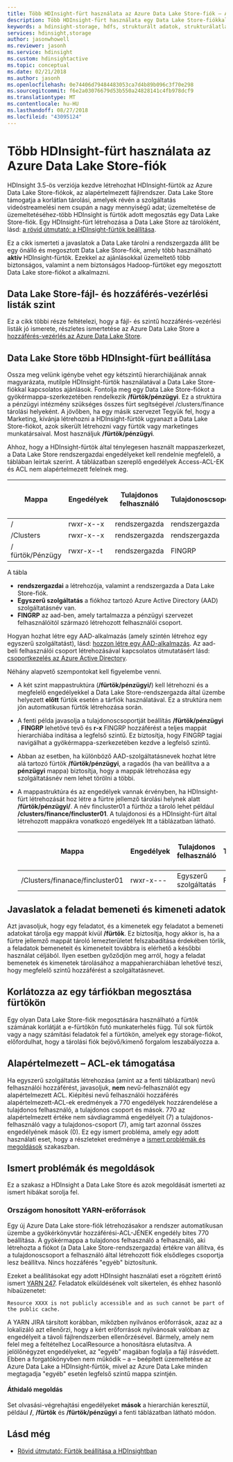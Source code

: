 ```yaml
---
title: Több HDInsight-fürt használata az Azure Data Lake Store-fiók – Azure
description: Több HDInsight-fürt használata egy Data Lake Store-fiókkal
keywords: a hdinsight-storage, hdfs, strukturált adatok, strukturálatlan adatok, data lake store
services: hdinsight,storage
author: jasonwhowell
ms.reviewer: jasonh
ms.service: hdinsight
ms.custom: hdinsightactive
ms.topic: conceptual
ms.date: 02/21/2018
ms.author: jasonh
ms.openlocfilehash: 0e74406d79484483053ca7d4b89b096c3f70e298
ms.sourcegitcommit: f6e2a03076679d53b550a24828141c4fb978dcf9
ms.translationtype: MT
ms.contentlocale: hu-HU
ms.lasthandoff: 08/27/2018
ms.locfileid: "43095124"
---
```

# <a name="use-multiple-hdinsight-clusters-with-an-azure-data-lake-store-account"></a>Több HDInsight-fürt használata az Azure Data Lake Store-fiók

HDInsight 3.5-ös verziója kezdve létrehozhat HDInsight-fürtök az Azure Data Lake Store-fiókok, az alapértelmezett fájlrendszer.
Data Lake Store támogatja a korlátlan tárolási, amelyek révén a szolgáltatás videóstreamelési nem csupán a nagy mennyiségű adat; üzemeltetése de üzemeltetéséhez-több HDInsight is fürtök adott megosztás egy Data Lake Store-fiók. Egy HDInsight-fürt létrehozása a Data Lake Store az tárolóként, lásd: [a rövid útmutató: a HDInsight-fürtök beállítása](../storage/data-lake-storage/quickstart-create-connect-hdi-cluster.md).

Ez a cikk ismerteti a javaslatok a Data Lake tárolni a rendszergazda állít be egy önálló és megosztott Data Lake Store-fiók, amely több használható **aktív** HDInsight-fürtök. Ezekkel az ajánlásokkal üzemeltető több biztonságos, valamint a nem biztonságos Hadoop-fürtöket egy megosztott Data Lake store-fiókot a alkalmazni.


## <a name="data-lake-store-file-and-folder-level-acls"></a>Data Lake Store-fájl- és hozzáférés-vezérlési listák szint

Ez a cikk többi része feltételezi, hogy a fájl- és szintű hozzáférés-vezérlési listák jó ismerete, részletes ismertetése az Azure Data Lake Store a [hozzáférés-vezérlés az Azure Data Lake Store](../data-lake-store/data-lake-store-access-control.md).

## <a name="data-lake-store-setup-for-multiple-hdinsight-clusters"></a>Data Lake Store több HDInsight-fürt beállítása
Ossza meg velünk igénybe vehet egy kétszintű hierarchiájának annak magyarázata, mutilple HDInsight-fürtök használatával a Data Lake Store-fiókkal kapcsolatos ajánlások. Fontolja meg egy Data Lake Store-fiókot a gyökérmappa-szerkezetében rendelkezik **/fürtök/pénzügyi**. Ez a struktúra a pénzügyi intézmény szükséges összes fürt segítségével /clusters/finance tárolási helyeként. A jövőben, ha egy másik szervezet Tegyük fel, hogy a Marketing, kívánja létrehozni a HDInsight-fürtök ugyanazt a Data Lake Store-fiókot, azok sikerült létrehozni vagy fürtök vagy marketinges munkatársaival. Most használjuk **/fürtök/pénzügyi**.

Ahhoz, hogy a HDInsight-fürtök által ténylegesen használt mappaszerkezet, a Data Lake Store rendszergazdai engedélyeket kell rendelnie megfelelő, a táblában leírtak szerint. A táblázatban szereplő engedélyek Access-ACL-EK és ACL nem alapértelmezett felelnek meg. 


|Mappa  |Engedélyek  |Tulajdonos felhasználó  |Tulajdonoscsoport  | Nevesített felhasználó | Névvel ellátott felhasználói engedélyek | Nevesített csoportra | Elnevezett biztonságicsoport-engedélyeit |
|---------|---------|---------|---------|---------|---------|---------|---------|
|/ | rwxr-x--x  |rendszergazda |rendszergazda  |Szolgáltatásnév |--x  |FINGRP   |r-x         |
|/Clusters | rwxr-x--x |rendszergazda |rendszergazda |Szolgáltatásnév |--x  |FINGRP |r-x         |
|/ fürtök/Pénzügy | rwxr-x--t |rendszergazda |FINGRP  |Szolgáltatásnév |rwx  |-  |-     |

A tábla

- **rendszergazdai** a létrehozója, valamint a rendszergazda a Data Lake Store-fiók.
- **Egyszerű szolgáltatás** a fiókhoz tartozó Azure Active Directory (AAD) szolgáltatásnév van.
- **FINGRP** az aad-ben, amely tartalmazza a pénzügyi szervezet felhasználóitól származó létrehozott felhasználói csoport.

Hogyan hozhat létre egy AAD-alkalmazás (amely szintén létrehoz egy egyszerű szolgáltatást), lásd: [hozzon létre egy AAD-alkalmazás](../azure-resource-manager/resource-group-create-service-principal-portal.md#create-an-azure-active-directory-application). Az aad-beli felhasználói csoport létrehozásával kapcsolatos útmutatásért lásd: [csoportkezelés az Azure Active Directory](../active-directory/fundamentals/active-directory-groups-create-azure-portal.md).

Néhány alapvető szempontokat kell figyelembe venni.

- A két szint mappastruktúra (**/fürtök/pénzügyi/**) kell létrehozni és a megfelelő engedélyekkel a Data Lake Store-rendszergazda által üzembe helyezett **előtt** fürtök esetén a tárfiók használatával. Ez a struktúra nem jön automatikusan fürtök létrehozása során.
- A fenti példa javasolja a tulajdonoscsoportját beállítás **/fürtök/pénzügyi** , **FINGRP** lehetővé tevő és **r-x** FINGRP hozzáférést a teljes mappát hierarchiába indítása a legfelső szintű. Ez biztosítja, hogy FINGRP tagjai navigálhat a gyökérmappa-szerkezetében kezdve a legfelső szintű.
- Abban az esetben, ha különböző AAD-szolgáltatásnevek hozhat létre alá tartozó fürtök **/fürtök/pénzügyi**, a ragadós (ha van beállítva a a **pénzügyi** mappa) biztosítja, hogy a mappák létrehozása egy szolgáltatásnév nem lehet törölni a többi.
- A mappastruktúra és az engedélyek vannak érvényben, ha HDInsight-fürt létrehozását hoz létre a fürtre jellemző tárolási helynek alatt **/fürtök/pénzügyi/**. A név fincluster01 a fürthöz a tároló lehet például **/clusters/finance/fincluster01**. A tulajdonosi és a HDInsight-fürt által létrehozott mappákra vonatkozó engedélyek Itt a táblázatban látható.

    |Mappa  |Engedélyek  |Tulajdonos felhasználó  |Tulajdonoscsoport  | Nevesített felhasználó | Névvel ellátott felhasználói engedélyek | Nevesített csoportra | Elnevezett biztonságicsoport-engedélyeit |
    |---------|---------|---------|---------|---------|---------|---------|---------|
    |/Clusters/finanace/fincluster01 | rwxr-x---  |Egyszerű szolgáltatás |FINGRP  |- |-  |-   |-  | 
   


## <a name="recommendations-for-job-input-and-output-data"></a>Javaslatok a feladat bemeneti és kimeneti adatok

Azt javasoljuk, hogy egy feladatot, és a kimenetek egy feladatot a bemeneti adatokat tárolja egy mappát kívül **/fürtök**. Ez biztosítja, hogy akkor is, ha a fürtre jellemző mappát tároló lemezterületet felszabadítása érdekében törlik, a feladatok bemeneteit és kimeneteit továbbra is elérhető a későbbi használat céljából. Ilyen esetben győződjön meg arról, hogy a feladat bemenetek és kimenetek tárolásához a mappahierarchiában lehetővé teszi, hogy megfelelő szintű hozzáférést a szolgáltatásnevet.

## <a name="limit-on-clusters-sharing-a-single-storage-account"></a>Korlátozza az egy tárfiókban megosztása fürtökön

Egy olyan Data Lake Store-fiók megosztására használható a fürtök számának korlátját a e-fürtökön futó munkaterhelés függ. Túl sok fürtök vagy a nagy számítási feladatok fel a fürtökön, amelyek egy storage-fiókot, előfordulhat, hogy a tárolási fiók bejövő/kimenő forgalom leszabályozza a.

## <a name="support-for-default-acls"></a>Alapértelmezett – ACL-ek támogatása

Ha egyszerű szolgáltatás létrehozása (amint az a fenti táblázatban) nevű felhasználói hozzáférést, javasoljuk, **nem** nevű-felhasználót egy alapértelmezett ACL. Kiépítési nevű felhasználói hozzáférés alapértelmezett-ACL-ek eredmények a 770 engedélyek hozzárendelése a tulajdonos felhasználó, a tulajdonos csoport és mások. 770 az alapértelmezett értéke nem sávdiagrammá engedélyeit (7) a tulajdonos-felhasználó vagy a tulajdonos-csoport (7), amíg tart azonnal összes engedélyének mások (0). Ez egy ismert probléma, amely egy adott használati eset, hogy a részleteket eredménye a [ismert problémák és megoldások](#known-issues-and-workarounds) szakaszban.

## <a name="known-issues-and-workarounds"></a>Ismert problémák és megoldások

Ez a szakasz a HDInsight a Data Lake Store és azok megoldását ismerteti az ismert hibákat sorolja fel.

### <a name="publicly-visible-localized-yarn-resources"></a>Országom honosított YARN-erőforrások

Egy új Azure Data Lake store-fiók létrehozásakor a rendszer automatikusan üzembe a gyökérkönyvtár hozzáférési-ACL-JÉNEK engedély bites 770 beállítása. A gyökérmappa a tulajdonos felhasználó a felhasználó, aki létrehozta a fiókot (a Data Lake Store-rendszergazda) értékre van állítva, és a tulajdonoscsoport a felhasználó által létrehozott fiók elsődleges csoportja lesz beállítva. Nincs hozzáférés "egyéb" biztosítunk.

Ezeket a beállításokat egy adott HDInsight használati eset a rögzített érintő ismert [YARN 247](https://hwxmonarch.atlassian.net/browse/YARN-247). Feladatok elküldésének volt sikertelen, és ehhez hasonló hibaüzenetet:

    Resource XXXX is not publicly accessible and as such cannot be part of the public cache.

A YARN JIRA társított korábban, miközben nyilvános erőforrások, azaz az a lokalizáló azt ellenőrzi, hogy a kért erőforrások nyilvánosak valóban az engedélyeit a távoli fájlrendszerben ellenőrzésével. Bármely, amely nem felel meg a feltételhez LocalResource a honosításra elutasítva. A jelölőnégyzet engedélyeket, az "egyéb" magában foglalja a fájl írásvédett. Ebben a forgatókönyvben nem működik – a – beépített üzemeltetése az Azure Data Lake a HDInsight-fürtök, mivel az Azure Data Lake minden megtagadja "egyéb" esetén legfelső szintű mappa szintjén.

#### <a name="workaround"></a>Áthidaló megoldás
Set olvasási-végrehajtási engedélyeket **mások** a hierarchián keresztül, például **/**, **/fürtök** és   **/fürtök/pénzügyi** a fenti táblázatban látható módon.

## <a name="see-also"></a>Lásd még

* [Rövid útmutató: Fürtök beállítása a HDInsightban](../storage/data-lake-storage/quickstart-create-connect-hdi-cluster.md)


